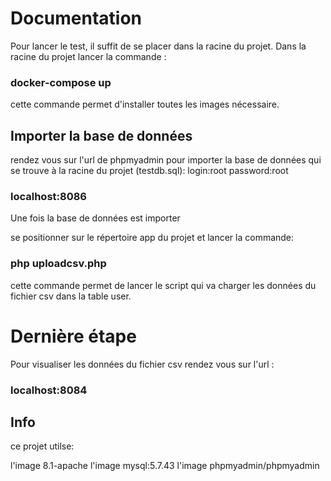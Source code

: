 # Documentation

Pour lancer le test, il suffit de se placer dans la racine du projet.
Dans la racine du projet lancer la commande :

### docker-compose up
 
cette commande permet d'installer toutes les images nécessaire.

## Importer la base de données

rendez vous sur l'url de phpmyadmin pour importer la base de données qui se trouve à la racine du projet (testdb.sql):
login:root
password:root
### localhost:8086

Une fois la base de données est importer

se positionner sur le répertoire app du projet et lancer la commande:

### php uploadcsv.php
cette commande permet de lancer le script qui va charger les données du fichier csv dans la table user.

# Dernière étape
Pour visualiser les données du fichier csv rendez vous sur l'url :

### localhost:8084

## Info

ce projet utilse:

l'image 8.1-apache
l'image mysql:5.7.43
l'image phpmyadmin/phpmyadmin